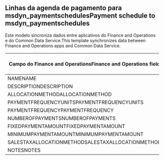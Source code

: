 ## <a name="payment-schedule-to-msdyn_paymentschedules"></a><span data-ttu-id="8210e-101">Linhas da agenda de pagamento para msdyn_paymentschedules</span><span class="sxs-lookup"><span data-stu-id="8210e-101">Payment schedule to msdyn_paymentschedules</span></span>

<span data-ttu-id="8210e-102">Este modelo sincroniza dados entre aplicativos do Finance and Operations e do Common Data Service.</span><span class="sxs-lookup"><span data-stu-id="8210e-102">This template synchronizes data between Finance and Operations apps and Common Data Service.</span></span>

<span data-ttu-id="8210e-103">Campo do Finance and Operations</span><span class="sxs-lookup"><span data-stu-id="8210e-103">Finance and Operations field</span></span> | <span data-ttu-id="8210e-104">Tipo de mapa</span><span class="sxs-lookup"><span data-stu-id="8210e-104">Map type</span></span> | <span data-ttu-id="8210e-105">Outro campo Dynamics 365</span><span class="sxs-lookup"><span data-stu-id="8210e-105">Other Dynamics 365 field</span></span> | <span data-ttu-id="8210e-106">Valor padrão</span><span class="sxs-lookup"><span data-stu-id="8210e-106">Default value</span></span>
---|---|---|---
<span data-ttu-id="8210e-107">NAME</span><span class="sxs-lookup"><span data-stu-id="8210e-107">NAME</span></span> | = | <span data-ttu-id="8210e-108">msdyn_name</span><span class="sxs-lookup"><span data-stu-id="8210e-108">msdyn_name</span></span> | 
<span data-ttu-id="8210e-109">DESCRIPTION</span><span class="sxs-lookup"><span data-stu-id="8210e-109">DESCRIPTION</span></span> | = | <span data-ttu-id="8210e-110">msdyn_description</span><span class="sxs-lookup"><span data-stu-id="8210e-110">msdyn_description</span></span> | 
<span data-ttu-id="8210e-111">ALLOCATIONMETHOD</span><span class="sxs-lookup"><span data-stu-id="8210e-111">ALLOCATIONMETHOD</span></span> | >< | <span data-ttu-id="8210e-112">msdyn_allocationmethod</span><span class="sxs-lookup"><span data-stu-id="8210e-112">msdyn_allocationmethod</span></span> | 
<span data-ttu-id="8210e-113">PAYMENTFREQUENCYUNITS</span><span class="sxs-lookup"><span data-stu-id="8210e-113">PAYMENTFREQUENCYUNITS</span></span> | >< | <span data-ttu-id="8210e-114">msdyn_paymentfrequencyunit</span><span class="sxs-lookup"><span data-stu-id="8210e-114">msdyn_paymentfrequencyunit</span></span> | 
<span data-ttu-id="8210e-115">PAYMENTFREQUENCY</span><span class="sxs-lookup"><span data-stu-id="8210e-115">PAYMENTFREQUENCY</span></span> | = | <span data-ttu-id="8210e-116">msdyn_paymentfrequency</span><span class="sxs-lookup"><span data-stu-id="8210e-116">msdyn_paymentfrequency</span></span> | 
<span data-ttu-id="8210e-117">NUMBEROFPAYMENTS</span><span class="sxs-lookup"><span data-stu-id="8210e-117">NUMBEROFPAYMENTS</span></span> | = | <span data-ttu-id="8210e-118">msdyn_numberofpayments</span><span class="sxs-lookup"><span data-stu-id="8210e-118">msdyn_numberofpayments</span></span> | 
<span data-ttu-id="8210e-119">FIXEDPAYMENTAMOUNT</span><span class="sxs-lookup"><span data-stu-id="8210e-119">FIXEDPAYMENTAMOUNT</span></span> | = | <span data-ttu-id="8210e-120">msdyn_fixedpaymentamount</span><span class="sxs-lookup"><span data-stu-id="8210e-120">msdyn_fixedpaymentamount</span></span> | 
<span data-ttu-id="8210e-121">MINIMUMPAYMENTAMOUNT</span><span class="sxs-lookup"><span data-stu-id="8210e-121">MINIMUMPAYMENTAMOUNT</span></span> | = | <span data-ttu-id="8210e-122">msdyn_minimumpaymentamount</span><span class="sxs-lookup"><span data-stu-id="8210e-122">msdyn_minimumpaymentamount</span></span> | 
<span data-ttu-id="8210e-123">SALESTAXALLOCATIONMETHOD</span><span class="sxs-lookup"><span data-stu-id="8210e-123">SALESTAXALLOCATIONMETHOD</span></span> | >< | <span data-ttu-id="8210e-124">msdyn_salestaxallocationmethod</span><span class="sxs-lookup"><span data-stu-id="8210e-124">msdyn_salestaxallocationmethod</span></span> | 
<span data-ttu-id="8210e-125">NOTES</span><span class="sxs-lookup"><span data-stu-id="8210e-125">NOTES</span></span> | = | <span data-ttu-id="8210e-126">msdyn_note</span><span class="sxs-lookup"><span data-stu-id="8210e-126">msdyn_note</span></span> | 
